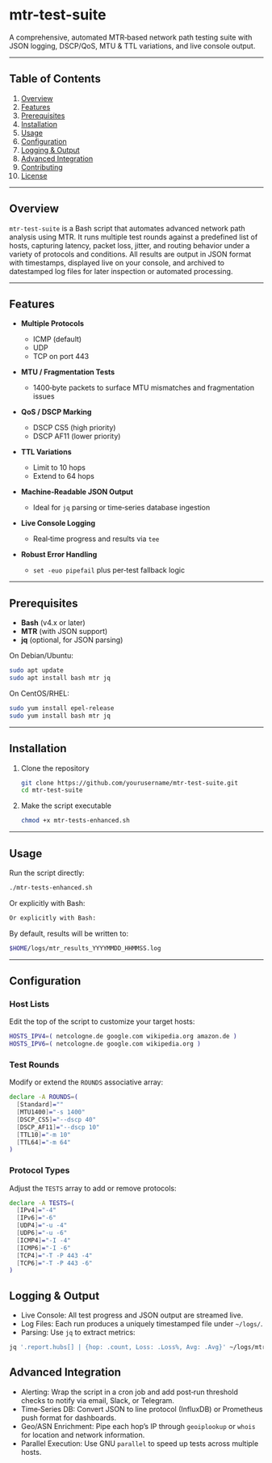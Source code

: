 # mtr-test-suite

A comprehensive, automated MTR‑based network path testing suite with JSON logging, DSCP/QoS, MTU & TTL variations, and live console output.

---

## Table of Contents

1. [Overview](#overview)  
2. [Features](#features)  
3. [Prerequisites](#prerequisites)  
4. [Installation](#installation)  
5. [Usage](#usage)  
6. [Configuration](#configuration)  
7. [Logging & Output](#logging--output)  
8. [Advanced Integration](#advanced-integration)  
9. [Contributing](#contributing)  
10. [License](#license)  

---

## Overview

`mtr-test-suite` is a Bash script that automates advanced network path analysis using MTR. It runs multiple test rounds against a predefined list of hosts, capturing latency, packet loss, jitter, and routing behavior under a variety of protocols and conditions. All results are output in JSON format with timestamps, displayed live on your console, and archived to datestamped log files for later inspection or automated processing.

---

## Features

- **Multiple Protocols**  
  - ICMP (default)  
  - UDP  
  - TCP on port 443  

- **MTU / Fragmentation Tests**  
  - 1400‑byte packets to surface MTU mismatches and fragmentation issues  

- **QoS / DSCP Marking**  
  - DSCP CS5 (high priority)  
  - DSCP AF11 (lower priority)  

- **TTL Variations**  
  - Limit to 10 hops  
  - Extend to 64 hops  

- **Machine‑Readable JSON Output**  
  - Ideal for `jq` parsing or time‑series database ingestion  

- **Live Console Logging**  
  - Real‑time progress and results via `tee`  

- **Robust Error Handling**  
  - `set -euo pipefail` plus per‑test fallback logic  

---

## Prerequisites

- **Bash** (v4.x or later)  
- **MTR** (with JSON support)  
- **jq** (optional, for JSON parsing)  

On Debian/Ubuntu:
```bash
sudo apt update
sudo apt install bash mtr jq
```
On CentOS/RHEL:
```bash
sudo yum install epel-release
sudo yum install bash mtr jq
```

---

## Installation

1. Clone the repository
   ```bash
   git clone https://github.com/yourusername/mtr-test-suite.git
   cd mtr-test-suite
   ```
2. Make the script executable
   ```bash
   chmod +x mtr-tests-enhanced.sh
   ```

---

## Usage 

Run the script directly:
```bash
./mtr-tests-enhanced.sh
```

Or explicitly with Bash:
```bash
Or explicitly with Bash:
```

By default, results will be written to:
```bash
$HOME/logs/mtr_results_YYYYMMDD_HHMMSS.log
```

---

## Configuration

### Host Lists
Edit the top of the script to customize your target hosts:
```bash
HOSTS_IPV4=( netcologne.de google.com wikipedia.org amazon.de )
HOSTS_IPV6=( netcologne.de google.com wikipedia.org )
```

### Test Rounds
Modify or extend the ```ROUNDS``` associative array:
```bash
declare -A ROUNDS=(
  [Standard]=""
  [MTU1400]="-s 1400"
  [DSCP_CS5]="--dscp 40"
  [DSCP_AF11]="--dscp 10"
  [TTL10]="-m 10"
  [TTL64]="-m 64"
)
```

### Protocol Types
Adjust the ```TESTS``` array to add or remove protocols:
```bash
declare -A TESTS=(
  [IPv4]="-4"
  [IPv6]="-6"
  [UDP4]="-u -4"
  [UDP6]="-u -6"
  [ICMP4]="-I -4"
  [ICMP6]="-I -6"
  [TCP4]="-T -P 443 -4"
  [TCP6]="-T -P 443 -6"
)
```

## Logging & Output
- Live Console: All test progress and JSON output are streamed live.
- Log Files: Each run produces a uniquely timestamped file under ```~/logs/```.
- Parsing: Use ```jq``` to extract metrics:
```bash
jq '.report.hubs[] | {hop: .count, Loss: .Loss%, Avg: .Avg}' ~/logs/mtr_results_*.log
```

## Advanced Integration
- Alerting: Wrap the script in a cron job and add post‑run threshold checks to notify via email, Slack, or Telegram.
- Time‑Series DB: Convert JSON to line protocol (InfluxDB) or Prometheus push format for dashboards.
- Geo/ASN Enrichment: Pipe each hop’s IP through ```geoiplookup``` or ```whois``` for location and network information.
- Parallel Execution: Use GNU ```parallel``` to speed up tests across multiple hosts.

